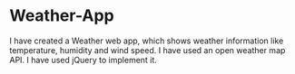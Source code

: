 # Weather-App
I have created a Weather web app, which shows weather information like temperature, humidity and wind speed. I have used an open weather map API. I have used jQuery to implement it.
